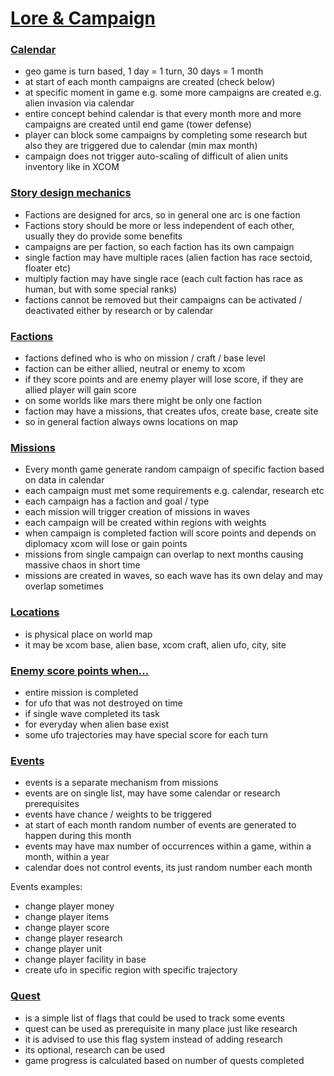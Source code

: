 
# [Lore & Campaign]()

### [Calendar]()

- geo game is turn based, 1 day = 1 turn, 30 days = 1 month
- at start of each month campaigns are created (check below)
- at specific moment in game e.g. some more campaigns are created e.g. alien invasion via calendar
- entire concept behind calendar is that every month more and more campaigns are created until end game (tower defense)
- player can block some campaigns by completing some research but also they are triggered due to calendar (min max month)
- campaign does not trigger auto-scaling of difficult of alien units inventory like in XCOM

### [Story design mechanics]()

- Factions are designed for arcs, so in general one arc is one faction
- Factions story should be more or less independent of each other, usually they do provide some benefits
- campaigns are per faction, so each faction has its own campaign
- single faction may have multiple races (alien faction has race sectoid, floater etc)
- multiply faction may have single race (each cult faction has race as human, but with some special ranks)
- factions cannot be removed but their campaigns can be activated / deactivated either by research or by calendar

### [Factions]()

- factions defined who is who on mission / craft / base level
- faction can be either allied, neutral or enemy to xcom
- if they score points and are enemy player will lose score, if they are allied player will gain score
- on some worlds like mars there might be only one faction
- faction may have a missions, that creates ufos, create base, create site
- so in general faction always owns locations on map

### [Missions]()

- Every month game generate random campaign of specific faction based on data in calendar
- each campaign must met some requirements e.g. calendar, research etc
- each campaign has a faction and goal / type
- each mission will trigger creation of missions in waves
- each campaign will be created within regions with weights
- when campaign is completed faction will score points and depends on diplomacy xcom will lose or gain points
- missions from single campaign can overlap to next months causing massive chaos in short time
- missions are created in waves, so each wave has its own delay and may overlap sometimes

### [Locations]()

- is physical place on world map
- it may be xcom base, alien base, xcom craft, alien ufo, city, site

### [Enemy score points when...]()

- entire mission is completed
- for ufo that was not destroyed on time
- if single wave completed its task
- for everyday when alien base exist
- some ufo trajectories may have special score for each turn

### [Events]()

- events is a separate mechanism from missions
- events are on single list, may have some calendar or research prerequisites
- events have chance / weights to be triggered
- at start of each month random number of events are generated to happen during this month
- events may have max number of occurrences within a game, within a month, within a year
- calendar does not control events, its just random number each month

Events examples:

- change player money
- change player items
- change player score
- change player research
- change player unit 
- change player facility in base
- create ufo in specific region with specific trajectory

### [Quest]()

- is a simple list of flags that could be used to track some events
- quest can be used as prerequisite in many place just like research
- it is advised to use this flag system instead of adding research
- its optional, research can be used
- game progress is calculated based on number of quests completed


